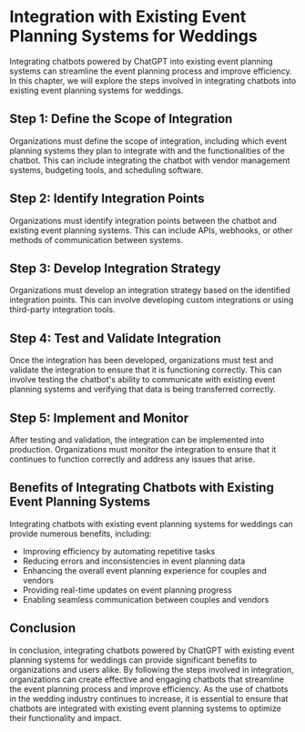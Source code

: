 Integration with Existing Event Planning Systems for Weddings
==================================================================================================================================

Integrating chatbots powered by ChatGPT into existing event planning systems can streamline the event planning process and improve efficiency. In this chapter, we will explore the steps involved in integrating chatbots into existing event planning systems for weddings.

Step 1: Define the Scope of Integration
---------------------------------------

Organizations must define the scope of integration, including which event planning systems they plan to integrate with and the functionalities of the chatbot. This can include integrating the chatbot with vendor management systems, budgeting tools, and scheduling software.

Step 2: Identify Integration Points
-----------------------------------

Organizations must identify integration points between the chatbot and existing event planning systems. This can include APIs, webhooks, or other methods of communication between systems.

Step 3: Develop Integration Strategy
------------------------------------

Organizations must develop an integration strategy based on the identified integration points. This can involve developing custom integrations or using third-party integration tools.

Step 4: Test and Validate Integration
-------------------------------------

Once the integration has been developed, organizations must test and validate the integration to ensure that it is functioning correctly. This can involve testing the chatbot's ability to communicate with existing event planning systems and verifying that data is being transferred correctly.

Step 5: Implement and Monitor
-----------------------------

After testing and validation, the integration can be implemented into production. Organizations must monitor the integration to ensure that it continues to function correctly and address any issues that arise.

Benefits of Integrating Chatbots with Existing Event Planning Systems
---------------------------------------------------------------------

Integrating chatbots with existing event planning systems for weddings can provide numerous benefits, including:

* Improving efficiency by automating repetitive tasks
* Reducing errors and inconsistencies in event planning data
* Enhancing the overall event planning experience for couples and vendors
* Providing real-time updates on event planning progress
* Enabling seamless communication between couples and vendors

Conclusion
----------

In conclusion, integrating chatbots powered by ChatGPT with existing event planning systems for weddings can provide significant benefits to organizations and users alike. By following the steps involved in integration, organizations can create effective and engaging chatbots that streamline the event planning process and improve efficiency. As the use of chatbots in the wedding industry continues to increase, it is essential to ensure that chatbots are integrated with existing event planning systems to optimize their functionality and impact.
